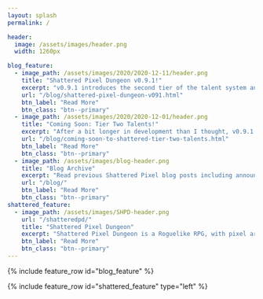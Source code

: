 ```yaml
---
layout: splash
permalink: /

header:
  image: /assets/images/header.png
  width: 1260px

blog_feature:
  - image_path: /assets/images/2020/2020-12-11/header.png
    title: "Shattered Pixel Dungeon v0.9.1!"
    excerpt: "v0.9.1 introduces the second tier of the talent system and makes some major improvements to the first tier of talents!"
    url: "/blog/shattered-pixel-dungeon-v091.html"
    btn_label: "Read More"
    btn_class: "btn--primary"
  - image_path: /assets/images/2020/2020-12-01/header.png
    title: "Coming Soon: Tier Two Talents!"
    excerpt: "After a bit longer in development than I thought, v0.9.1 and tier two talents are ready for beta testing!"
    url: "/blog/coming-soon-to-shattered-tier-two-talents.html"
    btn_label: "Read More"
    btn_class: "btn--primary"
  - image_path: /assets/images/blog-header.png
    title: "Blog Archive"
    excerpt: "Read previous Shattered Pixel blog posts including announcements, design overviews, and teasers! The blog includes a full history of my dev work since I started Shattered Pixel Dungeon in 2014."
    url: "/blog/"
    btn_label: "Read More"
    btn_class: "btn--primary"
shattered_feature:
  - image_path: /assets/images/SHPD-header.png
    url: "/shatteredpd/"
    title: "Shattered Pixel Dungeon"
    excerpt: "Shattered Pixel Dungeon is a Roguelike RPG, with pixel art graphics and lots of variety and replayability. Every game is unique, with four different playable characters, randomized levels and enemies, and over 150 items to collect and use. The game is simple to get into, but has lots of depth. Strategy is required if you want to win!"
    btn_label: "Read More"
    btn_class: "btn--primary"
---
```


{% include feature_row id="blog_feature" %}

{% include feature_row id="shattered_feature" type="left" %}
